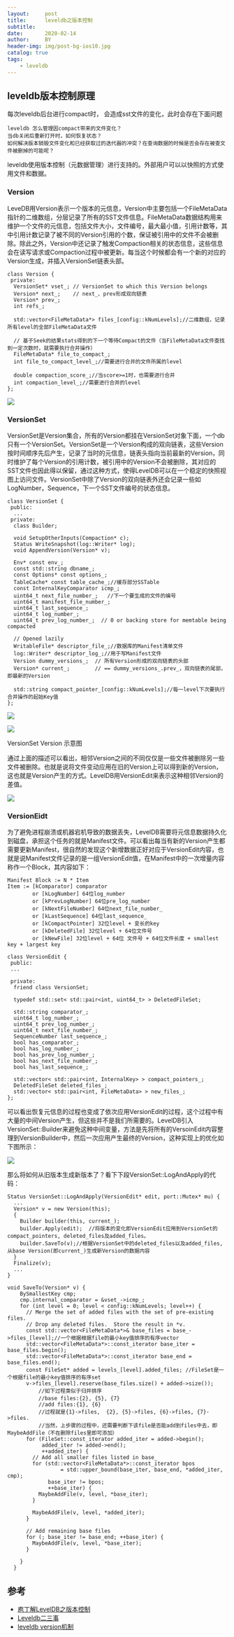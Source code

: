 ```yaml
---
layout:     post
title:      leveldb之版本控制
subtitle:   
date:       2020-02-14
author:     BY
header-img: img/post-bg-ios10.jpg
catalog: true
tags:
    - leveldb
---
```



## leveldb版本控制原理
每次leveldb后台进行compact时， 会造成sst文件的变化，此时会存在下面问题

    leveldb 怎么管理因compact带来的文件变化？
    当db关闭后重新打开时，如何恢复状态？
    如何解决版本销毁文件变化和已经获取过的迭代器的冲突？在查询数据的时候是否会存在被查文件被删掉的可能呢？
 
 leveldb使用版本控制（元数据管理）进行支持的。外部用户可以以快照的方式使用文件和数据。
### Version
LeveDB用Version表示一个版本的元信息，Version中主要包括一个FileMetaData指针的二维数组，分层记录了所有的SST文件信息。FileMetaData数据结构用来维护一个文件的元信息，包括文件大小，文件编号，最大最小值，引用计数等，其中引用计数记录了被不同的Version引用的个数，保证被引用中的文件不会被删除。除此之外，Version中还记录了触发Compaction相关的状态信息，这些信息会在读写请求或Compaction过程中被更新。每当这个时候都会有一个新的对应的Version生成，并插入VersionSet链表头部。
```obj
class Version {
 private:
  VersionSet* vset_; // VersionSet to which this Version belongs
  Version* next_;    // next_、prev形成双向链表
  Version* prev_;               
  int refs_;                    
 
  std::vector<FileMetaData*> files_[config::kNumLevels];//二维数组，记录所有level的全部FileMetaData文件
 
  // 基于Seek的结果stats得到的下一个等待Compact的文件（当FileMetaData文件查找到一定次数时，就需要执行合并操作）
  FileMetaData* file_to_compact_;
  int file_to_compact_level_;//需要进行合并的文件所属的level
 
  double compaction_score_;//当score>=1时，也需要进行合并
  int compaction_level_;//需要进行合并的level
};
```

![](https://img-blog.csdn.net/20150514155705427?watermark/2/text/aHR0cDovL2Jsb2cuY3Nkbi5uZXQvdTAxMjY1ODM0Ng==/font/5a6L5L2T/fontsize/400/fill/I0JBQkFCMA==/dissolve/70/gravity/Center)
### VersionSet
VersionSet是Version集合，所有的Version都挂在VersionSet对象下面，一个db只有一个VersionSet。VersionSet是一个Version构成的双向链表，这些Version按时间顺序先后产生，记录了当时的元信息，链表头指向当前最新的Version，同时维护了每个Version的引用计数，被引用中的Version不会被删除，其对应的SST文件也因此得以保留，通过这种方式，使得LevelDB可以在一个稳定的快照视图上访问文件。VersionSet中除了Version的双向链表外还会记录一些如LogNumber，Sequence，下一个SST文件编号的状态信息。

```obj
class VersionSet {
 public:
  ...
 private:
  class Builder;
 
  void SetupOtherInputs(Compaction* c);
  Status WriteSnapshot(log::Writer* log);
  void AppendVersion(Version* v);
 
  Env* const env_;
  const std::string dbname_;
  const Options* const options_;
  TableCache* const table_cache_;//缓存部分SSTable
  const InternalKeyComparator icmp_;
  uint64_t next_file_number_;   //下一个要生成的文件的编号
  uint64_t manifest_file_number_;
  uint64_t last_sequence_;
  uint64_t log_number_;
  uint64_t prev_log_number_;  // 0 or backing store for memtable being compacted
 
  // Opened lazily
  WritableFile* descriptor_file_;//数据库的Manifest清单文件
  log::Writer* descriptor_log_;//用于写Manifest文件
  Version dummy_versions_;  // 所有Version形成的双向链表的头部
  Version* current_;        // == dummy_versions_.prev_，双向链表的尾部，即最新的Version
 
  std::string compact_pointer_[config::kNumLevels];//每一level下次要执行合并操作的起始Key值
};

```

![](https://img-blog.csdn.net/20150514163342237?watermark/2/text/aHR0cDovL2Jsb2cuY3Nkbi5uZXQvdTAxMjY1ODM0Ng==/font/5a6L5L2T/fontsize/400/fill/I0JBQkFCMA==/dissolve/70/gravity/Center)

![](https://image-static.segmentfault.com/515/820/515820936-59391361c779e_articlex)

VersionSet Version 示意图

通过上面的描述可以看出，相邻Version之间的不同仅仅是一些文件被删除另一些文件被删除。也就是说将文件变动应用在旧的Version上可以得到新的Version，这也就是Version产生的方式。LevelDB用VersionEdit来表示这种相邻Version的差值。

![](https://youjiali1995.github.io/assets/images/leveldb/version_edit.png)

### VersionEidt

为了避免进程崩溃或机器宕机导致的数据丢失，LevelDB需要将元信息数据持久化到磁盘，承担这个任务的就是Manifest文件。可以看出每当有新的Version产生都需要更新Manifest，很自然的发现这个新增数据正好对应于VersionEdit内容，也就是说Manifest文件记录的是一组VersionEdit值，在Manifest中的一次增量内容称作一个Block，其内容如下：
```obj
Manifest Block := N * Item
Item := [kComparator] comparator
		or [kLogNumber] 64位log_number
		or [kPrevLogNumber] 64位pre_log_number
		or [kNextFileNumber] 64位next_file_number_
		or [kLastSequence] 64位last_sequence_
		or [kCompactPointer] 32位level + 变长的key
		or [kDeletedFile] 32位level + 64位文件号
		or [kNewFile] 32位level + 64位 文件号 + 64位文件长度 + smallest key + largest key
```
```obj
class VersionEdit {
 public:
 ...

 private:
  friend class VersionSet;

  typedef std::set< std::pair<int, uint64_t> > DeletedFileSet;

  std::string comparator_;
  uint64_t log_number_;
  uint64_t prev_log_number_;
  uint64_t next_file_number_;
  SequenceNumber last_sequence_;
  bool has_comparator_;
  bool has_log_number_;
  bool has_prev_log_number_;
  bool has_next_file_number_;
  bool has_last_sequence_;

  std::vector< std::pair<int, InternalKey> > compact_pointers_;
  DeletedFileSet deleted_files_;
  std::vector< std::pair<int, FileMetaData> > new_files_;
};
```
可以看出恢复元信息的过程也变成了依次应用VersionEdit的过程，这个过程中有大量的中间Version产生，但这些并不是我们所需要的。LevelDB引入VersionSet::Builder来避免这种中间变量，方法是先将所有的VersoinEdit内容整理到VersionBuilder中，然后一次应用产生最终的Version，这种实现上的优化如下图所示：

![](https://image-static.segmentfault.com/600/545/600545784-59391361dc06d_articlex)

那么将如何从旧版本生成新版本了？看下下段VersionSet::LogAndApply的代码：
```obj
Status VersionSet::LogAndApply(VersionEdit* edit, port::Mutex* mu) {
  ...
  Version* v = new Version(this);
  {
    Builder builder(this, current_);
    builder.Apply(edit);  //将版本的变化即VersionEdit应用到VersionSet的compact_pointers, deleted_files及added_files。
    builder.SaveTo(v);//根据VersionSet中的deleted_files以及added_files, 从base Version(即current_)生成新Version的数据内容
  }
  Finalize(v);
  ...
}
```

```obj
void SaveTo(Version* v) {
    BySmallestKey cmp;
    cmp.internal_comparator = &vset_->icmp_;
    for (int level = 0; level < config::kNumLevels; level++) {
      // Merge the set of added files with the set of pre-existing files.
      // Drop any deleted files.  Store the result in *v.
      const std::vector<FileMetaData*>& base_files = base_->files_[level];//一个根据根据file的最小key值排序的有序vector
      std::vector<FileMetaData*>::const_iterator base_iter = base_files.begin();
      std::vector<FileMetaData*>::const_iterator base_end = base_files.end();
      const FileSet* added = levels_[level].added_files; //FileSet是一个根据file的最小key值排序的有序set
      v->files_[level].reserve(base_files.size() + added->size());
　　　　　　//如下过程类似于归并排序
　　　　　　//base files:{2}, {5}, {7}
          //add files:{1}, {6}
          //过程就是{1}->files,  {2}, {5}->files, {6}->files, {7}->files.
          //当然，上步骤的过程中，还需要判断下该file是否能add到files中去，即MaybeAddFile（不在删除files里即可添加）
      for (FileSet::const_iterator added_iter = added->begin();
           added_iter != added->end();
           ++added_iter) {
        // Add all smaller files listed in base_
        for (std::vector<FileMetaData*>::const_iterator bpos
                 = std::upper_bound(base_iter, base_end, *added_iter, cmp);
             base_iter != bpos;
             ++base_iter) {
          MaybeAddFile(v, level, *base_iter);
        }

        MaybeAddFile(v, level, *added_iter);
      }

      // Add remaining base files
      for (; base_iter != base_end; ++base_iter) {
        MaybeAddFile(v, level, *base_iter);
      }

    }
  }
```

## 参考
- [庖丁解LevelDB之版本控制](https://catkang.github.io/2017/02/03/leveldb-version.html)
- [Leveldb二三事](https://segmentfault.com/a/1190000009707717?utm_source=tag-newest)
- [leveldb version机制](https://www.cnblogs.com/ewouldblock7/p/3721088.html)
